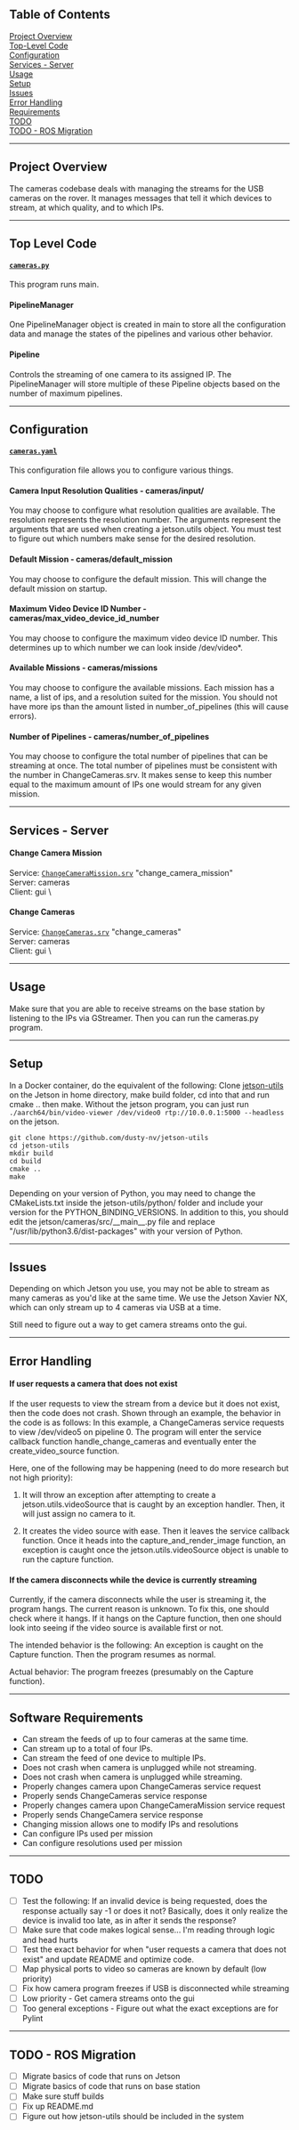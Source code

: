 ## Table of Contents

[Project Overview](#project-overview) \
[Top-Level Code](#top-level-code) \
[Configuration](#configuration) \
[Services - Server](#services---server) \
[Usage](#usage) \
[Setup](#setup) \
[Issues](#issues) \
[Error Handling](#error-handling) \
[Requirements](#software-requirements) \
[TODO](#todo) \
[TODO - ROS Migration](#todo---ros-migration)

---

## Project Overview

The cameras codebase deals with managing the streams for the USB cameras on
the rover. It manages messages that tell it which devices to stream, at which
quality, and to which IPs.

---

## Top Level Code

#### [`cameras.py`](./cameras.py)

This program runs main.

#### PipelineManager

One PipelineManager object is created in main to store all the configuration data and
manage the states of the pipelines and various other behavior.

#### Pipeline

Controls the streaming of one camera to its assigned IP.
The PipelineManager will store multiple of these Pipeline objects
based on the number of maximum pipelines.

---

## Configuration

#### [`cameras.yaml`](../../../config/cameras.yaml)

This configuration file allows you to configure various things.

#### Camera Input Resolution Qualities - cameras/input/

You may choose to configure what resolution qualities are available.
The resolution represents the resolution number. The arguments represent
the arguments that are used when creating a jetson.utils object.
You must test to figure out which numbers make sense for the desired resolution.

#### Default Mission - cameras/default_mission

You may choose to configure the default mission. This will change the default mission
on startup.

#### Maximum Video Device ID Number - cameras/max_video_device_id_number

You may choose to configure the maximum video device ID number.
This determines up to which number we can look inside /dev/video*.

#### Available Missions - cameras/missions

You may choose to configure the available missions. Each mission has a name,
a list of ips, and a resolution suited for the mission. You should not have more ips than
the amount listed in number_of_pipelines (this will cause errors).

#### Number of Pipelines - cameras/number_of_pipelines

You may choose to configure the total number of pipelines that can be streaming at once.
The total number of pipelines must be consistent with the number in ChangeCameras.srv.
It makes sense to keep this number equal to the maximum amount of IPs one would stream
for any given mission.

---

## Services - Server

#### Change Camera Mission
Service: [`ChangeCameraMission.srv`](../../../srv/ChangeCameraMission.srv) "change_camera_mission" \
Server: cameras \
Client: gui \

#### Change Cameras
Service: [`ChangeCameras.srv`](../../../srv/ChangeCameras.srv) "change_cameras" \
Server: cameras \
Client: gui \

---

## Usage

Make sure that you are able to receive streams on the base station by listening to the IPs via GStreamer. Then you can run the cameras.py program.

---

## Setup

In a Docker container, do the equivalent of the following:
Clone [jetson-utils](https://github.com/dusty-nv/jetson-utils) on the Jetson in home directory, make build folder, cd into that and run cmake .. then make. Without the jetson program, you can just run ```./aarch64/bin/video-viewer /dev/video0 rtp://10.0.0.1:5000 --headless``` on the jetson.

```
git clone https://github.com/dusty-nv/jetson-utils
cd jetson-utils
mkdir build
cd build
cmake ..
make
```

Depending on your version of Python, you may need to change the CMakeLists.txt inside the jetson-utils/python/ folder and include your version for the PYTHON_BINDING_VERSIONS. In addition to this, you should edit the jetson/cameras/src/\_\_main\_\_.py file and replace "/usr/lib/python3.6/dist-packages" with your version of Python.  

---

## Issues
Depending on which Jetson you use, you may not be able to stream as many cameras as you'd like at the same time. We use the Jetson Xavier NX, which can only stream up to 4 cameras via USB at a time.

Still need to figure out a way to get camera streams onto the gui.

---

## Error Handling

#### If user requests a camera that does not exist
If the user requests to view the stream from a device but it does not exist, then the code does not crash.
Shown through an example, the behavior in the code is as follows: 
In this example, a ChangeCameras service requests to view /dev/video5 on pipeline 0.
The program will enter the service callback function handle_change_cameras and eventually
enter the create_video_source function. 

Here, one of the following may be happening (need to do more research but not high priority):

1. It will throw an exception
after attempting to create a jetson.utils.videoSource that is caught by
an exception handler. Then, it will just assign no camera to it. 

2. It creates the video source with ease. Then it leaves the service callback
function. Once it heads into the capture_and_render_image function, an exception is caught
once the jetson.utils.videoSource object is unable to run the capture function.

#### If the camera disconnects while the device is currently streaming
Currently, if the camera disconnects while the user is streaming it, the program hangs. The current reason is unknown.
To fix this, one should check where it hangs. If it hangs on the Capture function, then one should look into seeing if the video source is available first or not.

The intended behavior is the following: An exception is caught on the Capture function. Then the program resumes as normal.

Actual behavior: The program freezes (presumably on the Capture function).

---

## Software Requirements

- Can stream the feeds of up to four cameras at the same time.
- Can stream up to a total of four IPs.
- Can stream the feed of one device to multiple IPs.
- Does not crash when camera is unplugged while not streaming.
- Does not crash when camera is unplugged while streaming.
- Properly changes camera upon ChangeCameras service request
- Properly sends ChangeCameras service response
- Properly changes camera upon ChangeCameraMission service request
- Properly sends ChangeCamera service response
- Changing mission allows one to modify IPs and resolutions
- Can configure IPs used per mission
- Can configure resolutions used per mission

---

## TODO
- [ ] Test the following: If an invalid device is being requested, does the response actually say -1 or does it not? Basically, does it only realize the device is invalid too late, as in after it sends the response?
- [ ] Make sure that code makes logical sense... I'm reading through logic and head hurts
- [ ] Test the exact behavior for when "user requests a camera that does not exist" and update README and optimize code.
- [ ] Map physical ports to video so cameras are known by default (low priority)
- [ ] Fix how camera program freezes if USB is disconnected while streaming
- [ ] Low priority - Get camera streams onto the gui
- [ ] Too general exceptions - Figure out what the exact exceptions are for Pylint

---

## TODO - ROS Migration
- [ ] Migrate basics of code that runs on Jetson
- [ ] Migrate basics of code that runs on base station
- [ ] Make sure stuff builds
- [ ] Fix up README.md
- [ ] Figure out how jetson-utils should be included in the system
